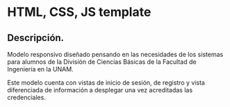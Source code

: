# HTML, CSS, JS template

## Descripción.
Modelo responsivo diseñado pensando en las necesidades de los sistemas para alumnos de la División de Ciencias Básicas de la Facultad de Ingenieria en la UNAM.

Este modelo cuenta con vistas de inicio de sesión, de registro y  vista diferenciada de información a desplegar una vez acreditadas las credenciales.